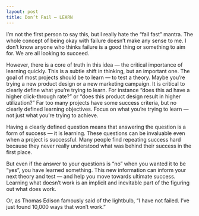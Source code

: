 ```yaml
---
layout: post
title: Don’t Fail — LEARN
---
```


I’m not the first person to say this, but I really hate the “fail fast”
mantra. The whole concept of being okay with failure doesn’t make any sense to
me. I don’t know anyone who thinks failure is a good thing or something to aim
for. We are all looking to succeed.

However, there is a core of truth in this idea — the critical importance of
learning quickly. This is a subtle shift in thinking, but an important one.
The goal of most projects should be to learn — to test a theory. Maybe you’re
trying a new product design or a new marketing campaign. It is critical to
clearly define what you’re trying to learn. For instance “does this ad have a
higher click-through rate?” or “does this product design result in higher
utilization?” Far too many projects have some success criteria, but no clearly
defined learning objectives. Focus on what you’re trying to learn — not just
what you’re trying to achieve.

Having a clearly defined question means that answering the question is a form
of success — it is learning. These questions can be invaluable even when a
project is successful. Many people find repeating success hard because they
never really understood what was behind their success in the first place.

But even if the answer to your questions is “no” when you wanted it to be
“yes”, you have learned something. This new information can inform your next
theory and test — and help you move towards ultimate success. Learning what
doesn’t work is an implicit and inevitable part of the figuring out what does
work.

Or, as Thomas Edison famously said of the lightbulb, “I have not failed. I’ve
just found 10,000 ways that won’t work.”

